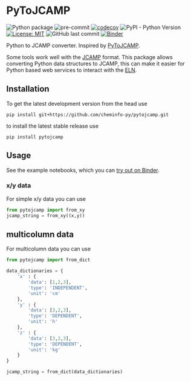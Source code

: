 # PyToJCAMP

![Python package](https://github.com/cheminfo-py/pytojcamp/workflows/Python%20package/badge.svg)
![pre-commit](https://github.com/cheminfo-py/pytojcamp/workflows/pre-commit/badge.svg)
[![codecov](https://codecov.io/gh/cheminfo-py/pytojcamp/branch/master/graph/badge.svg)](https://codecov.io/gh/cheminfo-py/pytojcamp)
![PyPI - Python Version](https://img.shields.io/pypi/pyversions/pytojcamp)
[![License: MIT](https://img.shields.io/badge/License-MIT-yellow.svg)](https://opensource.org/licenses/MIT)
![GitHub last commit](https://img.shields.io/github/last-commit/cheminfo-py/pytojcamp)
[![Binder](https://mybinder.org/badge_logo.svg)](https://mybinder.org/v2/gh/cheminfo-py/pytojcamp/master?filepath=examples%2Fexample.ipynb)

Python to JCAMP converter. Inspired by [PyToJCAMP](https://github.com/cheminfo/convert-to-jcamp).

Some tools work well with the [JCAMP](http://jcamp-dx.org/) format.
This package allows converting Python data structures to JCAMP, this can make it easier for Python based web services to interact with the [ELN](eln.epfl.ch).

## Installation

To get the latest development version from the head use

```
pip install git+https://github.com/cheminfo-py/pytojcamp.git
```

to install the latest stable release use

```
pip install pytojcamp
```

## Usage

See the example notebooks, which you can [try out on Binder](https://mybinder.org/v2/gh/kjappelbaum/pytojcamp/master?filepath=examples%2Fexample.ipynb).

### x/y data

For simple x/y data you can use

```python
from pytojcamp import from_xy
jcamp_string = from_xy((x,y))
```

## multicolumn data

For multicolumn data you can use

```python
from pytojcamp import from_dict

data_dictionaries = {
    'x' : {
        'data': [1,2,3],
        'type': 'INDEPENDENT',
        'unit': 'cm'
    },
    'y' : {
        'data': [3,2,3],
        'type': 'DEPENDENT',
        'unit': 'h'
    },
    'z' : {
        'data': [3,2,3],
        'type': 'DEPENDENT',
        'unit': 'kg'
    }
}

jcamp_string = from_dict(data_dictionaries)
```
